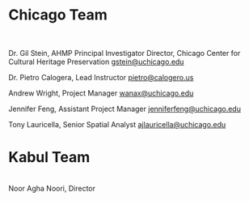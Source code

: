 # Chicago Team
<br>

Dr. Gil Stein, AHMP Principal Investigator
Director, Chicago Center for Cultural Heritage Preservation
gstein@uchicago.edu

Dr. Pietro Calogera, Lead Instructor
pietro@calogero.us

Andrew Wright, Project Manager
wanax@uchicago.edu

Jennifer Feng, Assistant Project Manager
jenniferfeng@uchicago.edu

Tony Lauricella, Senior Spatial Analyst
ajlauricella@uchicago.edu
<br>


# Kabul Team
<br>
Noor Agha Noori, Director 


